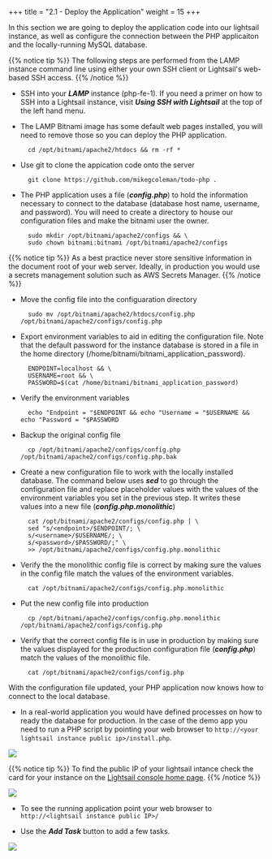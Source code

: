 +++
title = "2.1 - Deploy the Application"
weight = 15
+++

In this section we are going to deploy the application code into our lightsail instance, as well as configure the connection between the PHP applicaiton and the locally-running MySQL database.

{{% notice tip %}} 
The following steps are performed from the LAMP instance command line using either your own SSH client or Lightsail's web-based SSH access. 
{{% /notice %}}

* SSH into your ***LAMP*** instance (php-fe-1). If you need a primer on how to SSH into a Lightsail instance, visit ***Using SSH with Lightsail*** at the top of the left hand menu. 

* The LAMP Bitnami image has some default web pages installed, you will need to remove those so you can deploy the PHP application. 

        cd /opt/bitnami/apache2/htdocs && rm -rf *

* Use git to clone the appication code onto the server

        git clone https://github.com/mikegcoleman/todo-php .

* The PHP application uses a file (***config.php***) to hold the information necessary to connect to the database (database host name, username, and password). You will need to create a directory to house our configuration files and make the bitnami user the owner. 

        sudo mkdir /opt/bitnami/apache2/configs && \
        sudo chown bitnami:bitnami /opt/bitnami/apache2/configs

{{% notice tip %}}
As a best practice never store sensitive information in the document root of your web server. Ideally, in production you would use a secrets management solution such as AWS Secrets Manager.
{{% /notice %}} 

* Move the config file into the configuaration directory

        sudo mv /opt/bitnami/apache2/htdocs/config.php /opt/bitnami/apache2/configs/config.php

* Export environment variables to aid in editing the configuration file. Note that the default password for the instance database is stored in a file in the home directory (/home/bitnami/bitnami_application_password). 

        ENDPOINT=localhost && \
        USERNAME=root && \
        PASSWORD=$(cat /home/bitnami/bitnami_application_password)

* Verify the environment variables

        echo "Endpoint = "$ENDPOINT && echo "Username = "$USERNAME && echo "Password = "$PASSWORD

* Backup the original config file

        cp /opt/bitnami/apache2/configs/config.php /opt/bitnami/apache2/configs/config.php.bak

* Create a new configuration file to work with the locally installed database. The command below uses ***sed*** to go through the configuration file and replace placeholder values with the values of the environment variables you set in the previous step. It writes these values into a new file (***config.php.monolithic***)

        cat /opt/bitnami/apache2/configs/config.php | \
        sed "s/<endpoint>/$ENDPOINT/; \
        s/<username>/$USERNAME/; \
        s/<password>/$PASSWORD/;" \
        >> /opt/bitnami/apache2/configs/config.php.monolithic

* Verify the the monolithic config file is correct by making sure the values in the config file match the values of the environment variables. 

        cat /opt/bitnami/apache2/configs/config.php.monolithic

* Put the new config file into production

        cp /opt/bitnami/apache2/configs/config.php.monolithic /opt/bitnami/apache2/configs/config.php

* Verify that the correct config file is in use in production by making sure the values displayed for the production configuration file (***config.php***) match the values of the monolithic file.

        cat /opt/bitnami/apache2/configs/config.php

With the configuration file updated, your PHP application now knows how to connect to the local database. 

* In a real-world application you would have defined processes on how to ready the database for production. In the case of the demo app you need to run a PHP script by pointing your web browser to `http://<your lightsail instance public ip>/install.php`. 

![](../../images/database-success.jpg?classes=border)

{{% notice tip %}}
To find the public IP of your lightsail intance check the card for your instance on the <a href="https://lightsail.aws.amazon.com/ls/webapp/home/" target="_blank">Lightsail console home page</a>. 
{{% /notice %}}

![](../../images/lamp-ip.jpg?classes=border)

* To see the running application point your web browser to `http://<lightsail instance public IP>/`

* Use the ***Add Task*** button to add a few tasks. 

![](../../images/add-task.jpg?classes=border)

